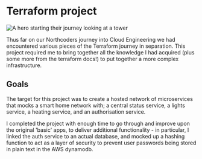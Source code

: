 # Terraform project

![A hero starting their journey looking at a tower](./media/images/journey.png "A hero starting their journey looking at a tower")

Thus far on our Northcoders journey into Cloud Engineering we had encountered various pieces of the Terraform journey in separation. This project required me to bring together all the knowledge I had acquired (plus some more from the terraform docs!) to put together a more complex infrastructure.

## Goals

The target for this project was to create a hosted network of microservices that mocks a smart home network with; a central status service, a lights service, a heating service, and an authorisation service.

I completed the project with enough time to go through and improve upon the original 'basic' apps, to deliver additional functionality - in particular, I linked the auth service to an actual database, and mocked up a hashing function to act as a layer of security to prevent user passwords being stored in plain text in the AWS dynamodb.

